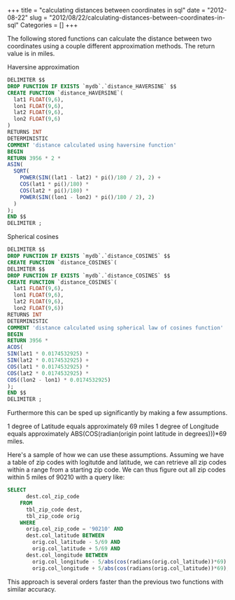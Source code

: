 +++
title = "calculating distances between coordinates in sql"
date = "2012-08-22"
slug = "2012/08/22/calculating-distances-between-coordinates-in-sql"
Categories = []
+++

The following stored functions can calculate the distance between two coordinates using a couple different approximation methods. The return value is in miles.

Haversine approximation
<!--more-->
```sql
DELIMITER $$
DROP FUNCTION IF EXISTS `mydb`.`distance_HAVERSINE` $$
CREATE FUNCTION `distance_HAVERSINE`(
  lat1 FLOAT(9,6), 
  lon1 FLOAT(9,6),
  lat2 FLOAT(9,6), 
  lon2 FLOAT(9,6)
) 
RETURNS INT
DETERMINISTIC
COMMENT 'distance calculated using haversine function'
BEGIN
RETURN 3956 * 2 *
ASIN(
  SQRT(
    POWER(SIN((lat1 - lat2) * pi()/180 / 2), 2) + 
    COS(lat1 * pi()/180) * 
    COS(lat2 * pi()/180) * 
    POWER(SIN((lon1 - lon2) * pi()/180 / 2), 2)
  )
);
END $$
DELIMITER ;
```

Spherical cosines

```sql
DELIMITER $$
DROP FUNCTION IF EXISTS `mydb`.`distance_COSINES` $$
CREATE FUNCTION `distance_COSINES`(
DELIMITER $$
DROP FUNCTION IF EXISTS `mydb`.`distance_COSINES` $$
CREATE FUNCTION `distance_COSINES`(
  lat1 FLOAT(9,6), 
  lon1 FLOAT(9,6),
  lat2 FLOAT(9,6), 
  lon2 FLOAT(9,6)) 
RETURNS INT
DETERMINISTIC
COMMENT 'distance calculated using spherical law of cosines function'
BEGIN
RETURN 3956 *
ACOS(
SIN(lat1 * 0.0174532925) * 
SIN(lat2 * 0.0174532925) +
COS(lat1 * 0.0174532925) * 
COS(lat2 * 0.0174532925) *
COS((lon2 - lon1) * 0.0174532925)
);
END $$
DELIMITER ;
```


Furthermore this can be sped up significantly by making a few assumptions.

1 degree of Latitude equals approximately 69 miles
1 degree of Longitude equals approximately ABS(COS(radian(origin point latitude in degrees)))*69 miles.

Here's a sample of how we can use these assumptions. Assuming we have a table of zip codes with logitutde 
and latitude, we can retrieve all zip codes within a range from a starting zip code. We can thus figure out 
all zip codes within 5 miles of 90210 with a query like:

```sql
SELECT
      dest.col_zip_code
    FROM
      tbl_zip_code dest,
      tbl_zip_code orig
    WHERE
      orig.col_zip_code = '90210' AND
      dest.col_latitude BETWEEN
        orig.col_latitude - 5/69 AND
        orig.col_latitude + 5/69 AND
      dest.col_longitude BETWEEN
        orig.col_longitude - 5/abs(cos(radians(orig.col_latitude))*69) AND
        orig.col_longitude + 5/abs(cos(radians(orig.col_latitude))*69);
```

This approach is several orders faster than the previous two functions with similar accuracy.
